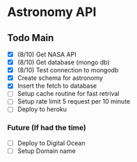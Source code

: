 # Astronomy API

## Todo Main
- [x] (8/10) Get NASA API 
- [x] (8/10) Get database (mongo db)
- [x] (8/10) Test connection to mongodb
- [x] Create schema for astronomy
- [x] Insert the fetch to database
- [ ] Setup cache routine for fast retrival 
- [ ] Setup rate limit 5 request per 10 minute
- [ ] Deploy to heroku

### Future (If had the time)
- [ ] Deploy to Digital Ocean
- [ ] Setup Domain name